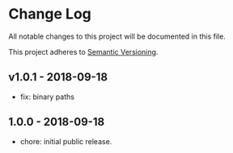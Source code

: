 # Change Log

All notable changes to this project will be documented in this file.

This project adheres to [Semantic Versioning](http://semver.org).

## v1.0.1 - 2018-09-18

- fix: binary paths

## 1.0.0 - 2018-09-18

- chore: initial public release.
